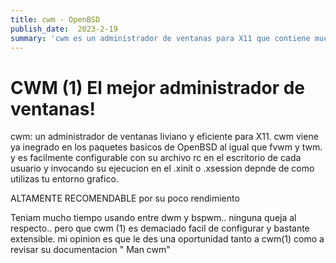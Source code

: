 ```yaml
---
title: cwm - OpenBSD 
publish_date:  2023-2-19
summary: 'cwm es un administrador de ventanas para X11 que contiene muchas características que se concentran en la eficiencia y transparencia de la administración de ventanas, manteniendo la estética más simple y agradable'
---
```


#  CWM (1) El mejor administrador de ventanas!

cwm: un administrador de ventanas liviano y eficiente para X11. cwm viene ya inegrado en los paquetes basicos de OpenBSD al igual que fvwm y twm.
y es facilmente configurable con su archivo rc en el escritorio de cada usuario y invocando su ejecucion en el .xinit o .xsession depnde de como
utilizas tu entorno grafico.


ALTAMENTE RECOMENDABLE por su poco rendimiento

Teniam mucho tiempo usando entre dwm y bspwm.. ninguna queja al respecto.. pero que cwm (1) es demaciado facil de configurar y bastante extensible.
mi opinion es que le des una oportunidad tanto a cwm(1) como a revisar su documentacion " Man cwm"
